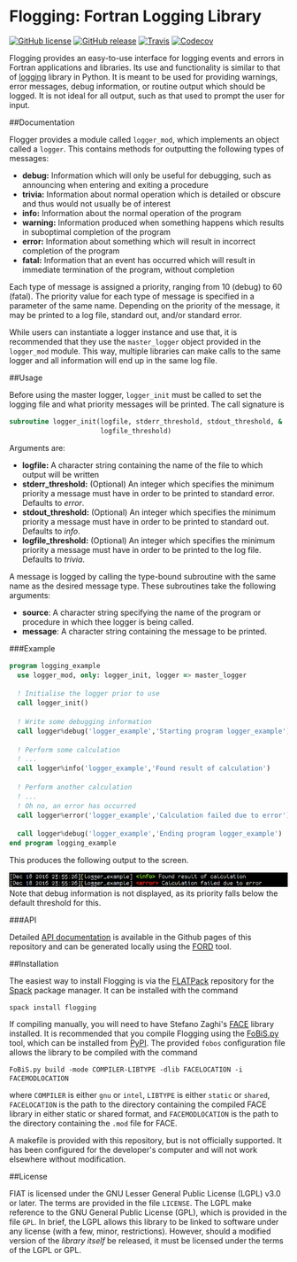 # Flogging: Fortran Logging Library
[![GitHub license](https://img.shields.io/badge/license-LGPL_v3-blue.svg)](./LICENSE)
[![GitHub release](https://img.shields.io/github/release/cmacmackin/flogging.svg)](https://github.com/cmacmackin/flogging/releases)
[![Travis](https://img.shields.io/travis/cmacmackin/flogging.svg)](https://travis-ci.org/cmacmackin/flogging)
[![Codecov](https://img.shields.io/codecov/c/github/cmacmackin/flogging.svg)](https://codecov.io/gh/cmacmackin/flogging)

Flogging provides an easy-to-use interface for logging events and
errors in Fortran applications and libraries. Its use and
functionality is similar to that of
[logging](https://docs.python.org/2/library/logging.html) library in
Python. It is meant to be used for providing warnings, error messages,
debug information, or routine output which should be logged. It is not
ideal for all output, such as that used to prompt the user for input.


##Documentation

Flogger provides a module called `logger_mod`, which implements an
object called a `logger`. This contains methods for outputting the
following types of messages:

- **debug:** Information which will only be useful for debugging, such
  as announcing when entering and exiting a procedure
- **trivia:** Information about normal operation which is detailed or
  obscure and thus would not usually be of interest
- **info:** Information about the normal operation of the program
- **warning:** Information produced when something happens which
  results in suboptimal completion of the program
- **error:** Information about something which will result in
  incorrect completion of the program
- **fatal:** Information that an event has occurred which will result
  in immediate termination of the program, without completion

Each type of message is assigned a priority, ranging from 10 (debug)
to 60 (fatal). The priority value for each type of message is
specified in a parameter of the same name. Depending on the priority
of the message, it may be printed to a log file, standard out, and/or
standard error.

While users can instantiate a logger instance and use that, it is
recommended that they use the `master_logger` object provided in the
`logger_mod` module. This way, multiple libraries can make calls to
the same logger and all information will end up in the same log file.

##Usage

Before using the master logger, `logger_init` must be called to set
the logging file and what priority messages will be printed. The
call signature is
```fortran
subroutine logger_init(logfile, stderr_threshold, stdout_threshold, &
	                   logfile_threshold)
```
Arguments are:

- **logfile:** A character string containing the name of the file to
  which output will be written
- **stderr_threshold:** (Optional) An integer which specifies the
  minimum priority a message must have in order to be printed to
  standard error. Defaults to *error*.
- **stdout_threshold:** (Optional) An integer which specifies the
  minimum priority a message must have in order to be printed to
  standard out. Defaults to *info*.
- **logfile_threshold:** (Optional) An integer which specifies the
  minimum priority a message must have in order to be printed to the
  log file. Defaults to *trivia*.

A message is logged by calling the type-bound subroutine with the same
name as the desired message type. These subroutines take the following
arguments:

- **source**: A character string specifying the name of the
  program or procedure in which thee logger is being called.
- **message**: A character string containing the message to be
  printed.

###Example

```fortran
program logging_example
  use logger_mod, only: logger_init, logger => master_logger

  ! Initialise the logger prior to use
  call logger_init()

  ! Write some debugging information
  call logger%debug('logger_example','Starting program logger_example')

  ! Perform some calculation
  ! ...
  call logger%info('logger_example','Found result of calculation')

  ! Perform another calculation
  ! ...
  ! Oh no, an error has occurred
  call logger%error('logger_example','Calculation failed due to error')

  call logger%debug('logger_example','Ending program logger_example')
end program logging_example
```

This produces the following output to the screen.

![Output from the example program above](https://github.com/cmacmackin/flogging/blob/master/sample-output.png)
Note that debug information is not displayed, as its priority falls
below the default threshold for this.

###API

Detailed [API documentation](https://cmacmackin.github.io/flogging) is
available in the Github pages of this repository and can be generated
locally using the [FORD](https://github.com/cmacmackin/ford) tool. 


##Installation

The easiest way to install Flogging is via the
[FLATPack](https://github.com/Fortran-FOSS-Programmers/FLATPack)
repository for the [Spack](https://spack.readthedocs.io/en/latest/)
package manager. It can be installed with the command
```
spack install flogging
```

If compiling manually, you will need to have Stefano Zaghi's
[FACE](https://github.com/szaghi/FACE) library installed. It is
recommended that you compile Flogging using the
[FoBiS.py](https://github.com/szaghi/FoBiS) tool, 
which can be installed from
[PyPI](https://pypi.python.org/pypi/FoBiS.py/). The provided `fobos`
configuration file allows the library to be compiled with the command
```
FoBiS.py build -mode COMPILER-LIBTYPE -dlib FACELOCATION -i FACEMODLOCATION
```
where `COMPILER` is either `gnu` or `intel`, `LIBTYPE` is either
`static` or `shared`, `FACELOCATION` is the path to the directory
containing the compiled FACE library in either static or shared
format, and `FACEMODLOCATION` is the path to the directory containing
the `.mod` file for FACE.

A makefile is provided with this repository, but is not officially
supported. It has been configured for the developer's computer and
will not work elsewhere without modification.


##License

FIAT is licensed under the GNU Lesser General Public License (LGPL) v3.0 or
later. The terms are provided in the file `LICENSE`. The LGPL make reference
to the GNU General Public License (GPL), which is provided in the file `GPL`.
In brief, the LGPL allows this library to be linked to software under any
license (with a few, minor, restrictions). However, should a modified version
of the _library itself_ be released, it must be licensed under the terms of
the LGPL or GPL.
